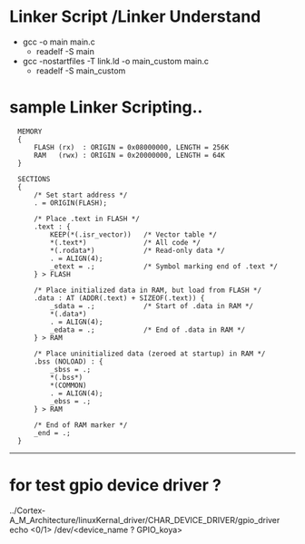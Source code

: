 # Linker Script /Linker Understand
  - gcc -o main main.c
    - readelf -S main
  - gcc -nostartfiles -T link.ld -o main_custom main.c
    - readelf -S main_custom

  # sample Linker Scripting..
      MEMORY
      {
          FLASH (rx)  : ORIGIN = 0x08000000, LENGTH = 256K
          RAM   (rwx) : ORIGIN = 0x20000000, LENGTH = 64K
      }
      
      SECTIONS
      {
          /* Set start address */
          . = ORIGIN(FLASH);
      
          /* Place .text in FLASH */
          .text : {
              KEEP(*(.isr_vector))   /* Vector table */
              *(.text*)              /* All code */
              *(.rodata*)            /* Read-only data */
              . = ALIGN(4);
              _etext = .;            /* Symbol marking end of .text */
          } > FLASH
      
          /* Place initialized data in RAM, but load from FLASH */
          .data : AT (ADDR(.text) + SIZEOF(.text)) {
              _sdata = .;            /* Start of .data in RAM */
              *(.data*)
              . = ALIGN(4);
              _edata = .;            /* End of .data in RAM */
          } > RAM
      
          /* Place uninitialized data (zeroed at startup) in RAM */
          .bss (NOLOAD) : {
              _sbss = .;
              *(.bss*)
              *(COMMON)
              . = ALIGN(4);
              _ebss = .;
          } > RAM
      
          /* End of RAM marker */
          _end = .;
      }
      
-------------------------------------------------------------------------------------------------------------
# for test gpio device driver ?
../Cortex-A_M_Architecture/linuxKernal_driver/CHAR_DEVICE_DRIVER/gpio_driver  
echo <0/1> <pin-number> /dev/<device_name ? GPIO_koya>
